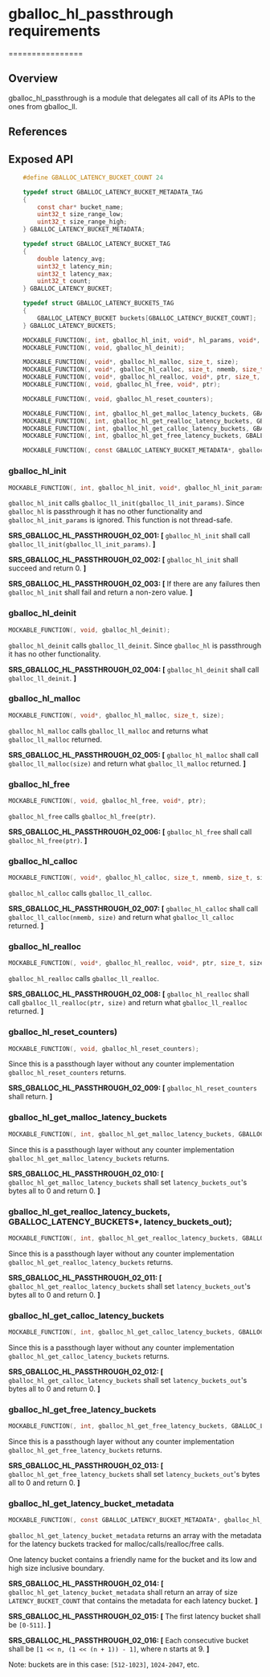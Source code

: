 # gballoc_hl_passthrough requirements
================

## Overview

gballoc_hl_passthrough is a module that delegates all call of its APIs to the ones from gballoc_ll. 

## References


## Exposed API

```c
    #define GBALLOC_LATENCY_BUCKET_COUNT 24

    typedef struct GBALLOC_LATENCY_BUCKET_METADATA_TAG
    {
        const char* bucket_name;
        uint32_t size_range_low;
        uint32_t size_range_high;
    } GBALLOC_LATENCY_BUCKET_METADATA;

    typedef struct GBALLOC_LATENCY_BUCKET_TAG
    {
        double latency_avg;
        uint32_t latency_min;
        uint32_t latency_max;
        uint32_t count;
    } GBALLOC_LATENCY_BUCKET;

    typedef struct GBALLOC_LATENCY_BUCKETS_TAG
    {
        GBALLOC_LATENCY_BUCKET buckets[GBALLOC_LATENCY_BUCKET_COUNT];
    } GBALLOC_LATENCY_BUCKETS;

    MOCKABLE_FUNCTION(, int, gballoc_hl_init, void*, hl_params, void*, ll_params);
    MOCKABLE_FUNCTION(, void, gballoc_hl_deinit);

    MOCKABLE_FUNCTION(, void*, gballoc_hl_malloc, size_t, size);
    MOCKABLE_FUNCTION(, void*, gballoc_hl_calloc, size_t, nmemb, size_t, size);
    MOCKABLE_FUNCTION(, void*, gballoc_hl_realloc, void*, ptr, size_t, size);
    MOCKABLE_FUNCTION(, void, gballoc_hl_free, void*, ptr);

    MOCKABLE_FUNCTION(, void, gballoc_hl_reset_counters);

    MOCKABLE_FUNCTION(, int, gballoc_hl_get_malloc_latency_buckets, GBALLOC_LATENCY_BUCKETS*, latency_buckets_out);
    MOCKABLE_FUNCTION(, int, gballoc_hl_get_realloc_latency_buckets, GBALLOC_LATENCY_BUCKETS*, latency_buckets_out);
    MOCKABLE_FUNCTION(, int, gballoc_hl_get_calloc_latency_buckets, GBALLOC_LATENCY_BUCKETS*, latency_buckets_out);
    MOCKABLE_FUNCTION(, int, gballoc_hl_get_free_latency_buckets, GBALLOC_LATENCY_BUCKETS*, latency_buckets_out);

    MOCKABLE_FUNCTION(, const GBALLOC_LATENCY_BUCKET_METADATA*, gballoc_hl_get_latency_bucket_metadata);
```


### gballoc_hl_init
```c
MOCKABLE_FUNCTION(, int, gballoc_hl_init, void*, gballoc_hl_init_params, void*, gballoc_ll_init_params);
```

`gballoc_hl_init` calls `gballoc_ll_init(gballoc_ll_init_params)`. Since `gballoc_hl` is passthrough it has no other functionality and `gballoc_hl_init_params` is ignored. This function is not thread-safe.

**SRS_GBALLOC_HL_PASSTHROUGH_02_001: [** `gballoc_hl_init` shall call `gballoc_ll_init(gballoc_ll_init_params)`. **]**

**SRS_GBALLOC_HL_PASSTHROUGH_02_002: [** `gballoc_hl_init` shall succeed and return 0. **]**

**SRS_GBALLOC_HL_PASSTHROUGH_02_003: [** If  there are any failures then `gballoc_hl_init` shall fail and return a non-zero value. **]**

### gballoc_hl_deinit
```c
MOCKABLE_FUNCTION(, void, gballoc_hl_deinit);
```

`gballoc_hl_deinit` calls `gballoc_ll_deinit`. Since `gballoc_hl` is passthrough it has no other functionality.

**SRS_GBALLOC_HL_PASSTHROUGH_02_004: [** `gballoc_hl_deinit` shall call `gballoc_ll_deinit`. **]**


### gballoc_hl_malloc
```c
MOCKABLE_FUNCTION(, void*, gballoc_hl_malloc, size_t, size);
```

`gballoc_hl_malloc` calls `gballoc_ll_malloc` and returns what `gballoc_ll_malloc` returned.

**SRS_GBALLOC_HL_PASSTHROUGH_02_005: [** `gballoc_hl_malloc` shall call `gballoc_ll_malloc(size)` and return what `gballoc_ll_malloc` returned. **]**

### gballoc_hl_free
```c
MOCKABLE_FUNCTION(, void, gballoc_hl_free, void*, ptr);
```

`gballoc_hl_free` calls `gballoc_hl_free(ptr)`.

**SRS_GBALLOC_HL_PASSTHROUGH_02_006: [** `gballoc_hl_free` shall call `gballoc_hl_free(ptr)`. **]**

### gballoc_hl_calloc
```c
MOCKABLE_FUNCTION(, void*, gballoc_hl_calloc, size_t, nmemb, size_t, size);
```

`gballoc_hl_calloc` calls `gballoc_ll_calloc`.

**SRS_GBALLOC_HL_PASSTHROUGH_02_007: [** `gballoc_hl_calloc` shall call `gballoc_ll_calloc(nmemb, size)` and return what `gballoc_ll_calloc` returned. **]**


### gballoc_hl_realloc
```c
MOCKABLE_FUNCTION(, void*, gballoc_hl_realloc, void*, ptr, size_t, size);
```

`gballoc_hl_realloc` calls `gballoc_ll_realloc`.

**SRS_GBALLOC_HL_PASSTHROUGH_02_008: [** `gballoc_hl_realloc` shall call `gballoc_ll_realloc(ptr, size)` and return what `gballoc_ll_realloc` returned. **]**


### gballoc_hl_reset_counters)
```c
MOCKABLE_FUNCTION(, void, gballoc_hl_reset_counters);
```

Since this is a passthough layer without any counter implementation `gballoc_hl_reset_counters` returns.

**SRS_GBALLOC_HL_PASSTHROUGH_02_009: [** `gballoc_hl_reset_counters` shall return. **]**

### gballoc_hl_get_malloc_latency_buckets
```c
MOCKABLE_FUNCTION(, int, gballoc_hl_get_malloc_latency_buckets, GBALLOC_LATENCY_BUCKETS*, latency_buckets_out);
```

Since this is a passthough layer without any counter implementation `gballoc_hl_get_malloc_latency_buckets` returns.

**SRS_GBALLOC_HL_PASSTHROUGH_02_010: [** `gballoc_hl_get_malloc_latency_buckets` shall set `latency_buckets_out`'s bytes all to 0 and return 0. **]**


### gballoc_hl_get_realloc_latency_buckets, GBALLOC_LATENCY_BUCKETS*, latency_buckets_out);
```c
MOCKABLE_FUNCTION(, int, gballoc_hl_get_realloc_latency_buckets, GBALLOC_LATENCY_BUCKETS*, latency_buckets_out);
```
   
Since this is a passthough layer without any counter implementation `gballoc_hl_get_realloc_latency_buckets` returns.

**SRS_GBALLOC_HL_PASSTHROUGH_02_011: [** `gballoc_hl_get_realloc_latency_buckets` shall set `latency_buckets_out`'s bytes all to 0 and return 0. **]**


### gballoc_hl_get_calloc_latency_buckets
```c
MOCKABLE_FUNCTION(, int, gballoc_hl_get_calloc_latency_buckets, GBALLOC_LATENCY_BUCKETS*, latency_buckets_out);
```

Since this is a passthough layer without any counter implementation `gballoc_hl_get_calloc_latency_buckets` returns.

**SRS_GBALLOC_HL_PASSTHROUGH_02_012: [** `gballoc_hl_get_calloc_latency_buckets` shall set `latency_buckets_out`'s bytes all to 0 and return 0. **]**



### gballoc_hl_get_free_latency_buckets
```c
MOCKABLE_FUNCTION(, int, gballoc_hl_get_free_latency_buckets, GBALLOC_LATENCY_BUCKETS*, latency_buckets_out);
```

Since this is a passthough layer without any counter implementation `gballoc_hl_get_free_latency_buckets` returns.

**SRS_GBALLOC_HL_PASSTHROUGH_02_013: [** `gballoc_hl_get_free_latency_buckets` shall set `latency_buckets_out`'s bytes all to 0 and return 0. **]**

### gballoc_hl_get_latency_bucket_metadata
```c
MOCKABLE_FUNCTION(, const GBALLOC_LATENCY_BUCKET_METADATA*, gballoc_hl_get_latency_bucket_metadata);
```

`gballoc_hl_get_latency_bucket_metadata` returns an array with the metadata for the latency buckets tracked for malloc/calls/realloc/free calls.

One latency bucket contains a friendly name for the bucket and its low and high size inclusive boundary.

**SRS_GBALLOC_HL_PASSTHROUGH_02_014: [** `gballoc_hl_get_latency_bucket_metadata` shall return an array of size `LATENCY_BUCKET_COUNT` that contains the metadata for each latency bucket. **]**

**SRS_GBALLOC_HL_PASSTHROUGH_02_015: [** The first latency bucket shall be `[0-511]`. **]**

**SRS_GBALLOC_HL_PASSTHROUGH_02_016: [** Each consecutive bucket shall be `[1 << n, (1 << (n + 1)) - 1]`, where n starts at 9. **]**

Note: buckets are in this case: `[512-1023]`, `1024-2047`, etc.